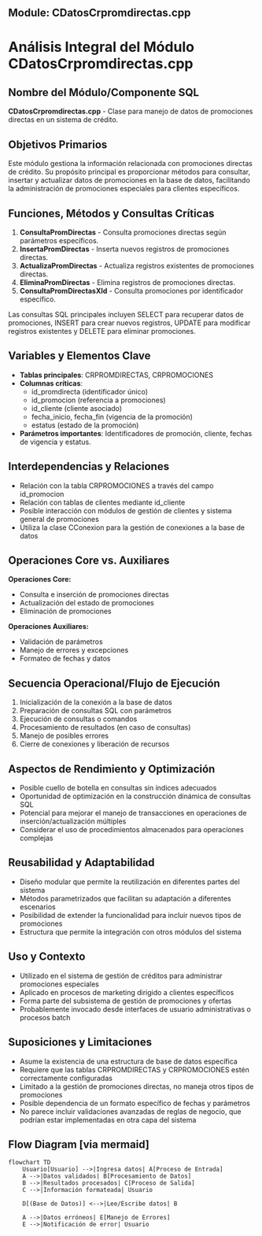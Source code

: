 ## Module: CDatosCrpromdirectas.cpp
# Análisis Integral del Módulo CDatosCrpromdirectas.cpp

## Nombre del Módulo/Componente SQL
**CDatosCrpromdirectas.cpp** - Clase para manejo de datos de promociones directas en un sistema de crédito.

## Objetivos Primarios
Este módulo gestiona la información relacionada con promociones directas de crédito. Su propósito principal es proporcionar métodos para consultar, insertar y actualizar datos de promociones en la base de datos, facilitando la administración de promociones especiales para clientes específicos.

## Funciones, Métodos y Consultas Críticas
1. **ConsultaPromDirectas** - Consulta promociones directas según parámetros específicos.
2. **InsertaPromDirectas** - Inserta nuevos registros de promociones directas.
3. **ActualizaPromDirectas** - Actualiza registros existentes de promociones directas.
4. **EliminaPromDirectas** - Elimina registros de promociones directas.
5. **ConsultaPromDirectasXId** - Consulta promociones por identificador específico.

Las consultas SQL principales incluyen SELECT para recuperar datos de promociones, INSERT para crear nuevos registros, UPDATE para modificar registros existentes y DELETE para eliminar promociones.

## Variables y Elementos Clave
- **Tablas principales**: CRPROMDIRECTAS, CRPROMOCIONES
- **Columnas críticas**: 
  - id_promdirecta (identificador único)
  - id_promocion (referencia a promociones)
  - id_cliente (cliente asociado)
  - fecha_inicio, fecha_fin (vigencia de la promoción)
  - estatus (estado de la promoción)
- **Parámetros importantes**: Identificadores de promoción, cliente, fechas de vigencia y estatus.

## Interdependencias y Relaciones
- Relación con la tabla CRPROMOCIONES a través del campo id_promocion
- Relación con tablas de clientes mediante id_cliente
- Posible interacción con módulos de gestión de clientes y sistema general de promociones
- Utiliza la clase CConexion para la gestión de conexiones a la base de datos

## Operaciones Core vs. Auxiliares
**Operaciones Core:**
- Consulta e inserción de promociones directas
- Actualización del estado de promociones
- Eliminación de promociones

**Operaciones Auxiliares:**
- Validación de parámetros
- Manejo de errores y excepciones
- Formateo de fechas y datos

## Secuencia Operacional/Flujo de Ejecución
1. Inicialización de la conexión a la base de datos
2. Preparación de consultas SQL con parámetros
3. Ejecución de consultas o comandos
4. Procesamiento de resultados (en caso de consultas)
5. Manejo de posibles errores
6. Cierre de conexiones y liberación de recursos

## Aspectos de Rendimiento y Optimización
- Posible cuello de botella en consultas sin índices adecuados
- Oportunidad de optimización en la construcción dinámica de consultas SQL
- Potencial para mejorar el manejo de transacciones en operaciones de inserción/actualización múltiples
- Considerar el uso de procedimientos almacenados para operaciones complejas

## Reusabilidad y Adaptabilidad
- Diseño modular que permite la reutilización en diferentes partes del sistema
- Métodos parametrizados que facilitan su adaptación a diferentes escenarios
- Posibilidad de extender la funcionalidad para incluir nuevos tipos de promociones
- Estructura que permite la integración con otros módulos del sistema

## Uso y Contexto
- Utilizado en el sistema de gestión de créditos para administrar promociones especiales
- Aplicado en procesos de marketing dirigido a clientes específicos
- Forma parte del subsistema de gestión de promociones y ofertas
- Probablemente invocado desde interfaces de usuario administrativas o procesos batch

## Suposiciones y Limitaciones
- Asume la existencia de una estructura de base de datos específica
- Requiere que las tablas CRPROMDIRECTAS y CRPROMOCIONES estén correctamente configuradas
- Limitado a la gestión de promociones directas, no maneja otros tipos de promociones
- Posible dependencia de un formato específico de fechas y parámetros
- No parece incluir validaciones avanzadas de reglas de negocio, que podrían estar implementadas en otra capa del sistema
## Flow Diagram [via mermaid]
```mermaid
flowchart TD
    Usuario[Usuario] -->|Ingresa datos| A[Proceso de Entrada]
    A -->|Datos validados| B[Procesamiento de Datos]
    B -->|Resultados procesados| C[Proceso de Salida]
    C -->|Información formateada| Usuario
    
    D[(Base de Datos)] <-->|Lee/Escribe datos| B
    
    A -->|Datos erróneos| E[Manejo de Errores]
    E -->|Notificación de error| Usuario
```
